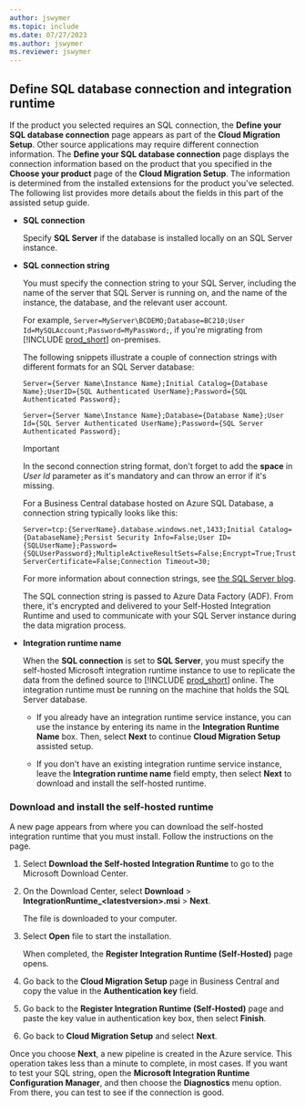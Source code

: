 ```yaml
---
author: jswymer
ms.topic: include
ms.date: 07/27/2023
ms.author: jswymer
ms.reviewer: jswymer
---
```

## Define SQL database connection and integration runtime 

If the product you selected requires an SQL connection, the **Define your SQL database connection** page appears as part of the **Cloud Migration Setup**. Other source applications may require different connection information. The **Define your SQL database connection** page displays the connection information based on the product that you specified in the **Choose your product** page of the **Cloud Migration Setup**. The information is determined from the installed extensions for the product you've selected. The following list provides more details about the fields in this part of the assisted setup guide.  

- **SQL connection**

  Specify **SQL Server** if the database is installed locally on an SQL Server instance.

- **SQL connection string**

  You must specify the connection string to your SQL Server, including the name of the server that SQL Server is running on, and the name of the instance, the database, and the relevant user account.  

  For example, `Server=MyServer\BCDEMO;Database=BC210;User Id=MySQLAccount;Password=MyPassWord;`, if you're migrating from [!INCLUDE [prod_short](prod_short.md)] on-premises.  

  The following snippets illustrate a couple of connection strings with different formats for an SQL Server database:  

    `Server={Server Name\Instance Name};Initial Catalog={Database Name};UserID={SQL Authenticated UserName};Password={SQL Authenticated Password};`  

    `Server={Server Name\Instance Name};Database={Database Name};User Id={SQL Server Authenticated UserName};Password={SQL Server Authenticated Password};`  

  > [!IMPORTANT]
  > In the second connection string format, don't forget to add the **space** in *User Id* parameter as it's mandatory and can throw an error if it's missing.

  For a Business Central database hosted on Azure SQL Database, a connection string typically looks like this:

    `Server=tcp:{ServerName}.database.windows.net,1433;Initial Catalog={DatabaseName};Persist Security Info=False;User ID={SQLUserName};Password={SQLUserPassword};MultipleActiveResultSets=False;Encrypt=True;TrustServerCertificate=False;Connection Timeout=30;`

  For more information about connection strings, see [the SQL Server blog](/archive/blogs/sqlforum/faq-how-do-i-find-the-correct-server-or-data-source-value-for-an-sql-server-instance-in-a-connection-string).  

  The SQL connection string is passed to Azure Data Factory (ADF). From there, it's encrypted and delivered to your Self-Hosted Integration Runtime and used to communicate with your SQL Server instance during the data migration process.  

- **Integration runtime name**

  When the **SQL connection** is set to **SQL Server**, you must specify the self-hosted Microsoft integration runtime instance to use to replicate the data from the defined source to [!INCLUDE [prod_short](prod_short.md)] online. The integration runtime must be running on the machine that holds the SQL Server database.

  - If you already have an integration runtime service instance, you can use the instance by entering its name in the **Integration Runtime Name** box. Then, select **Next** to continue **Cloud Migration Setup** assisted setup.

  - If you don't have an existing integration runtime service instance, leave the **Integration runtime name** field empty, then select **Next** to download and install the self-hosted runtime. 

### Download and install the self-hosted runtime

A new page appears from where you can download the self-hosted integration runtime that you must install. Follow the instructions on the page.

1. Select **Download the Self-hosted Integration Runtime** to go to the Microsoft Download Center.
2. On the Download Center, select **Download** > **IntegrationRuntime_\<latestversion\>.msi** > **Next**.

    The file is downloaded to your computer.
3. Select **Open** file to start the installation.

   When completed, the **Register Integration Runtime (Self-Hosted)** page opens.

4. Go back to the **Cloud Migration Setup** page in Business Central and copy the value in the **Authentication key** field.
5. Go back to the **Register Integration Runtime (Self-Hosted)** page and paste the key value in authentication key box, then select **Finish**. 
6. Go back to **Cloud Migration Setup** and select **Next**.

Once you choose **Next**, a new pipeline is created in the Azure service. This operation takes less than a minute to complete, in most cases. If you want to test your SQL string, open the **Microsoft Integration Runtime Configuration Manager**, and then choose the **Diagnostics** menu option. From there, you can test to see if the connection is good.  

